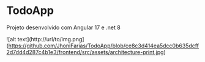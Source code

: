 # TodoApp
Projeto desenvolvido com Angular 17 e .net 8


![alt text](http://url/to/img.png](https://github.com/JhoniFarias/TodoApp/blob/ce8c3d414ea5dcc0b635dcff2d7dd4d287c4b1e3/frontend/src/assets/architecture-print.jpg)
